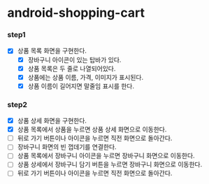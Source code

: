 # android-shopping-cart

### step1

- [x] 상품 목록 화면을 구현한다.
    - [x] 장바구니 아이콘이 있는 탑바가 있다.
    - [x] 상품 목록은 두 줄로 나열되어있다.
    - [x] 상품에는 상품 이름, 가격, 이미지가 표시된다.
    - [x] 상품 이름이 길어지면 말줄임 표시를 한다.

### step2

- [x] 상품 상세 화면을 구현한다.
- [x] 상품 목록에서 상품을 누르면 상품 상세 화면으로 이동한다.
- [ ] 뒤로 가기 버튼이나 아이콘을 누르면 직전 화면으로 돌아간다.
- [ ] 장바구니 화면의 빈 껍데기를 연결한다.
- [ ] 상품 목록에서 장바구니 아이콘을 누르면 장바구니 화면으로 이동한다.
- [ ] 상품 상세에서 장바구니 담기 버튼을 누르면 장바구니 화면으로 이동한다.
- [ ] 뒤로 가기 버튼이나 아이콘을 누르면 직전 화면으로 돌아간다.